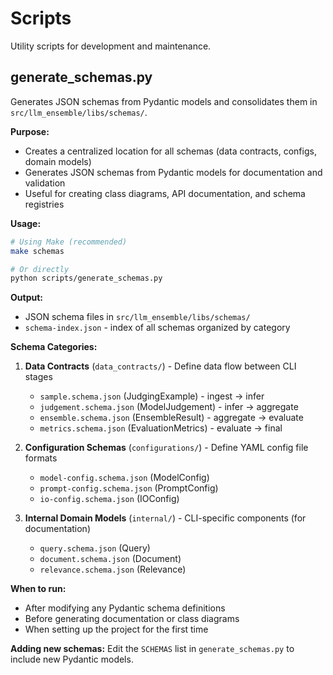 # Scripts

Utility scripts for development and maintenance.

## generate_schemas.py

Generates JSON schemas from Pydantic models and consolidates them in `src/llm_ensemble/libs/schemas/`.

**Purpose:**
- Creates a centralized location for all schemas (data contracts, configs, domain models)
- Generates JSON schemas from Pydantic models for documentation and validation
- Useful for creating class diagrams, API documentation, and schema registries

**Usage:**
```bash
# Using Make (recommended)
make schemas

# Or directly
python scripts/generate_schemas.py
```

**Output:**
- JSON schema files in `src/llm_ensemble/libs/schemas/`
- `schema-index.json` - index of all schemas organized by category

**Schema Categories:**

1. **Data Contracts** (`data_contracts/`) - Define data flow between CLI stages
   - `sample.schema.json` (JudgingExample) - ingest → infer
   - `judgement.schema.json` (ModelJudgement) - infer → aggregate
   - `ensemble.schema.json` (EnsembleResult) - aggregate → evaluate
   - `metrics.schema.json` (EvaluationMetrics) - evaluate → final

2. **Configuration Schemas** (`configurations/`) - Define YAML config file formats
   - `model-config.schema.json` (ModelConfig)
   - `prompt-config.schema.json` (PromptConfig)
   - `io-config.schema.json` (IOConfig)

3. **Internal Domain Models** (`internal/`) - CLI-specific components (for documentation)
   - `query.schema.json` (Query)
   - `document.schema.json` (Document)
   - `relevance.schema.json` (Relevance)

**When to run:**
- After modifying any Pydantic schema definitions
- Before generating documentation or class diagrams
- When setting up the project for the first time

**Adding new schemas:**
Edit the `SCHEMAS` list in `generate_schemas.py` to include new Pydantic models.
